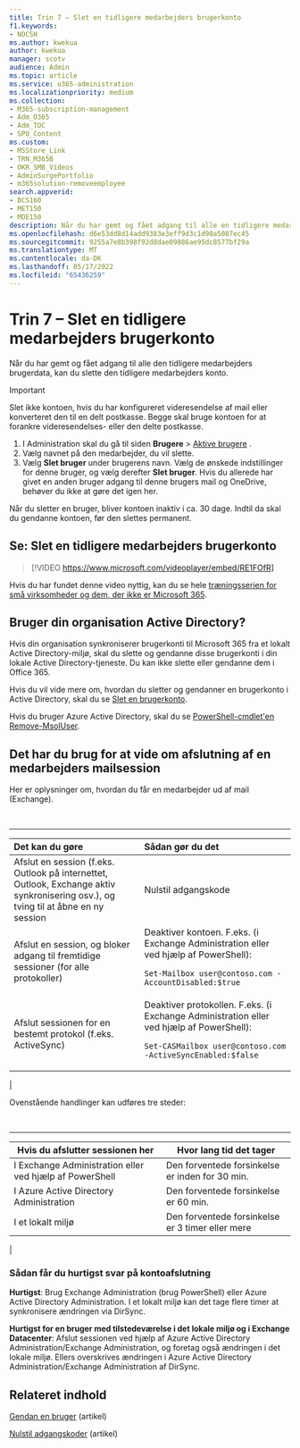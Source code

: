 ```yaml
---
title: Trin 7 – Slet en tidligere medarbejders brugerkonto
f1.keywords:
- NOCSH
ms.author: kwekua
author: kwekua
manager: scotv
audience: Admin
ms.topic: article
ms.service: o365-administration
ms.localizationpriority: medium
ms.collection:
- M365-subscription-management
- Adm_O365
- Adm_TOC
- SPO_Content
ms.custom:
- MSStore_Link
- TRN_M365B
- OKR_SMB_Videos
- AdminSurgePortfolio
- m365solution-removeemployee
search.appverid:
- BCS160
- MET150
- MOE150
description: Når du har gemt og fået adgang til alle en tidligere medarbejders brugerdata, kan du slette den tidligere medarbejders konto i Microsoft 365 Administration.
ms.openlocfilehash: d6e53dd8d14add9383e3eff9d3c1d90a5087ec45
ms.sourcegitcommit: 9255a7e8b398f92d8dae09886ae95dc8577bf29a
ms.translationtype: MT
ms.contentlocale: da-DK
ms.lasthandoff: 05/17/2022
ms.locfileid: "65436259"
---
```

# <a name="step-7---delete-a-former-employees-user-account"></a>Trin 7 – Slet en tidligere medarbejders brugerkonto

Når du har gemt og fået adgang til alle den tidligere medarbejders brugerdata, kan du slette den tidligere medarbejders konto.

> [!IMPORTANT]
> Slet ikke kontoen, hvis du har konfigureret videresendelse af mail eller konverteret den til en delt postkasse. Begge skal bruge kontoen for at forankre videresendelses- eller den delte postkasse.

1. I Administration skal du gå til siden **Brugere** \> <a href="https://go.microsoft.com/fwlink/p/?linkid=834822" target="_blank">Aktive brugere</a> .
2. Vælg navnet på den medarbejder, du vil slette.
3. Vælg **Slet bruger** under brugerens navn. Vælg de ønskede indstillinger for denne bruger, og vælg derefter **Slet bruger**. Hvis du allerede har givet en anden bruger adgang til denne brugers mail og OneDrive, behøver du ikke at gøre det igen her.

Når du sletter en bruger, bliver kontoen inaktiv i ca. 30 dage. Indtil da skal du gendanne kontoen, før den slettes permanent.

## <a name="watch-delete-a-former-employees-user-account"></a>Se: Slet en tidligere medarbejders brugerkonto

> [!VIDEO https://www.microsoft.com/videoplayer/embed/RE1FOfR]

Hvis du har fundet denne video nyttig, kan du se hele [træningsserien for små virksomheder og dem, der ikke er Microsoft 365](../../business-video/index.yml).

## <a name="does-your-organization-use-active-directory"></a>Bruger din organisation Active Directory?

Hvis din organisation synkroniserer brugerkonti til Microsoft 365 fra et lokalt Active Directory-miljø, skal du slette og gendanne disse brugerkonti i din lokale Active Directory-tjeneste. Du kan ikke slette eller gendanne dem i Office 365.

Hvis du vil vide mere om, hvordan du sletter og gendanner en brugerkonto i Active Directory, skal du se [Slet en brugerkonto](/previous-versions/windows/it-pro/windows-server-2008-R2-and-2008/cc753730(v=ws.11)).
  
Hvis du bruger Azure Active Directory, skal du se [PowerShell-cmdlet'en Remove-MsolUser](/powershell/module/msonline/remove-msoluser).
  
## <a name="what-you-need-to-know-about-terminating-an-employees-email-session"></a>Det har du brug for at vide om afslutning af en medarbejders mailsession

Her er oplysninger om, hvordan du får en medarbejder ud af mail (Exchange).

<br>

****

|Det kan du gøre|Sådan gør du det|
|:-----|:-----|
|Afslut en session (f.eks. Outlook på internettet, Outlook, Exchange aktiv synkronisering osv.), og tving til at åbne en ny session|Nulstil adgangskode|
|Afslut en session, og bloker adgang til fremtidige sessioner (for alle protokoller)|Deaktiver kontoen. F.eks. (i Exchange Administration eller ved hjælp af PowerShell): <p>  `Set-Mailbox user@contoso.com -AccountDisabled:$true`|
|Afslut sessionen for en bestemt protokol (f.eks. ActiveSync)|Deaktiver protokollen. F.eks. (i Exchange Administration eller ved hjælp af PowerShell): <p>  `Set-CASMailbox user@contoso.com -ActiveSyncEnabled:$false`|
|

Ovenstående handlinger kan udføres tre steder:
  
<br>

****

|Hvis du afslutter sessionen her|Hvor lang tid det tager|
|---|---|
|I Exchange Administration eller ved hjælp af PowerShell|Den forventede forsinkelse er inden for 30 min.|
|I Azure Active Directory Administration|Den forventede forsinkelse er 60 min.|
|I et lokalt miljø|Den forventede forsinkelse er 3 timer eller mere|
|

### <a name="how-to-get-fastest-response-for-account-termination"></a>Sådan får du hurtigst svar på kontoafslutning

**Hurtigst**: Brug Exchange Administration (brug PowerShell) eller Azure Active Directory Administration. I et lokalt miljø kan det tage flere timer at synkronisere ændringen via DirSync.
  
**Hurtigst for en bruger med tilstedeværelse i det lokale miljø og i Exchange Datacenter**: Afslut sessionen ved hjælp af Azure Active Directory Administration/Exchange Administration, og foretag også ændringen i det lokale miljø. Ellers overskrives ændringen i Azure Active Directory Administration/Exchange Administration af DirSync.
  
## <a name="related-content"></a>Relateret indhold

[Gendan en bruger](restore-user.md) (artikel)

[Nulstil adgangskoder](reset-passwords.md) (artikel)
